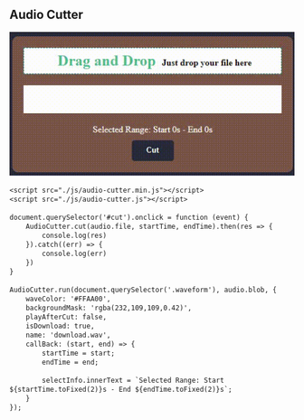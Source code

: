 ## Audio Cutter

<img src="./img/example.gif" alt="example" width="508" />


    <script src="./js/audio-cutter.min.js"></script>
    <script src="./js/audio-cutter.js"></script>

    document.querySelector('#cut').onclick = function (event) {
        AudioCutter.cut(audio.file, startTime, endTime).then(res => {
            console.log(res)
        }).catch((err) => {
            console.log(err)
        })
    }

    AudioCutter.run(document.querySelector('.waveform'), audio.blob, {
        waveColor: '#FFAA00',
        backgroundMask: 'rgba(232,109,109,0.42)',
        playAfterCut: false,
        isDownload: true,
        name: 'download.wav',
        callBack: (start, end) => {
            startTime = start;
            endTime = end;

            selectInfo.innerText = `Selected Range: Start ${startTime.toFixed(2)}s - End ${endTime.toFixed(2)}s`;
        }
    });
    
  
